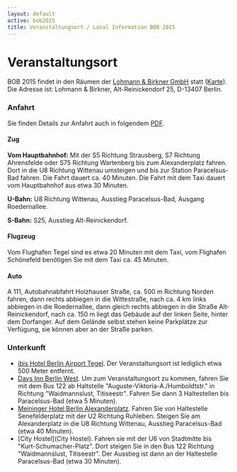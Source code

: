 ```yaml
---
layout: default
active: bob2015
title: Veranstaltungsort / Local Information BOB 2015
---
```


# Veranstaltungsort

BOB 2015 findet in den Räumen der
[Lohmann & Birkner GmbH](http://www.lohmann-birkner.de/) statt
([Karte](http://goo.gl/SuAcYU)). Die Adresse ist:
Lohmann & Birkner,
Alt-Reinickendorf 25,
D-13407 Berlin.

### Anfahrt

Sie finden Details zur Anfahrt auch in folgendem
[PDF](http://www.lohmann-birkner.de/de-wAssets/docs/LuB_Anfahrt.pdf).

#### Zug

**Vom Hauptbahnhof:**
Mit der S5 Richtung Strausberg, S7 Richtung Ahrensfelde oder S75 Richtung
Wartenberg bis zum Alexanderplatz fahren. Dort in die U8 Richtung Wittenau
umsteigen und bis zur Station Paracelsus-Bad fahren. Die Fahrt dauert
ca. 40 Minuten. Die Fahrt mit dem Taxi dauert vom Hauptbahnhof aus etwa 30 Minuten.

**U-Bahn:**
U8 Richtung Wittenau, Ausstieg Paracelsus-Bad, Ausgang Roedernallee.

**S-Bahn:**
S25, Ausstieg Alt-Reinickendorf.

#### Flugzeug

Vom Flughafen Tegel sind es etwa 20 Minuten mit dem Taxi, vom
Flighafen Schönefeld benötigen Sie mit dem Taxi ca. 45 Minuten.

#### Auto

A 111, Autobahnabfahrt Holzhauser Straße, ca. 500 m Richtung Norden
fahren, dann rechts abbiegen in die Wittestraße, nach ca. 4 km links
abbiegen in die Roedernallee, dann gleich rechts abbiegen in die Straße
Alt-Reinickendorf, nach ca. 150 m liegt das Gebäude auf der linken Seite,
hinter dem Dorfanger. Auf dem Gelände selbst stehen keine Parkplätze zur
Verfügung, sie können aber an der Straße parken.

### Unterkunft

* [ibis Hotel Berlin Airport Tegel](http://www.hotel-berlin-city.de/). Der
  Veranstaltungsort ist lediglich etwa 500 Meter entfernt.
* [Days Inn Berlin West](http://www.daysinn.com/hotels/germany/berlin/days-inn-berlin-west/hotel-overview?cid=local).
  Um zum Veranstaltungsort zu kommen, fahren Sie mit dem Bus 122 ab
  Haltstelle "Auguste-Viktoria-A./Humboldtstr." in Richtung
  "Waidmannslust, Titiseestr". Fahren Sie dann 3 Haltestellen bis
  Paracelsus-Bad (etwa 5 Minuten).
* [Meininger Hotel Berlin Alexanderplatz](http://www.meininger-hotels.com/de/hotels/berlin/alexanderplatz/).
  Fahren Sie von Haltestelle Senefelderplatz mit der U2 Richtung
  Ruhleben. Steigen Sie am Alexanderplatz in die U8 Richtung Wittenau,
  Ausstieg Paracelsus-Bad (etwa 40 Minuten).
* [City Hostel](City Hostel). Fahren sie mit der U6 von Stadtmitte bis
  "Kurt-Schumacher-Platz". Dort steigen Sie in den Bus 122 Richtung
  "Waidmannslust, Titiseestr". Der Ausstieg ist dann an der Haltestelle
  Paracelsus-Bad (etwa 30 Minuten).
